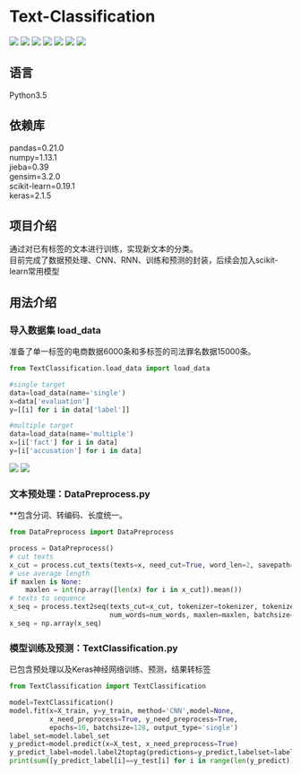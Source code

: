﻿# Text-Classification
[![](https://img.shields.io/badge/Python-3.5-blue.svg)](https://www.python.org/)
[![](https://img.shields.io/badge/pandas-0.21.0-brightgreen.svg)](https://pypi.python.org/pypi/pandas/0.21.0)
[![](https://img.shields.io/badge/numpy-1.13.1-brightgreen.svg)](https://pypi.python.org/pypi/numpy/1.13.1)
[![](https://img.shields.io/badge/jieba-0.39-brightgreen.svg)](https://pypi.python.org/pypi/jieba/0.39)
[![](https://img.shields.io/badge/gensim-3.2.0-brightgreen.svg)](https://pypi.python.org/pypi/gensim/3.2.0)
[![](https://img.shields.io/badge/Keras-2.1.5-brightgreen.svg)](https://pypi.python.org/pypi/Keras/2.1.5)
[![](https://img.shields.io/badge/scikit--learn-0.19.1-brightgreen.svg)](https://pypi.python.org/pypi/scikit-learn/0.19.1)

## 语言
Python3.5<br>
## 依赖库
pandas=0.21.0<br>
numpy=1.13.1<br>
jieba=0.39<br>
gensim=3.2.0<br>
scikit-learn=0.19.1<br>
keras=2.1.5<br>


## 项目介绍
通过对已有标签的文本进行训练，实现新文本的分类。<br>
目前完成了数据预处理、CNN、RNN、训练和预测的封装，后续会加入scikit-learn常用模型<br>

## 用法介绍
### 导入数据集 load_data
准备了单一标签的电商数据6000条和多标签的司法罪名数据15000条。<br>
``` python
from TextClassification.load_data import load_data

#single target
data=load_data(name='single')
x=data['evaluation']
y=[[i] for i in data['label']]

#multiple target
data=load_data(name='multiple')
x=[i['fact'] for i in data]
y=[i['accusation'] for i in data]
```
![](https://github.com/renjunxiang/Text-Classification/blob/master/picture/data_single.png)
![](https://github.com/renjunxiang/Text-Classification/blob/master/picture/data_multiple.png)

### 文本预处理：DataPreprocess.py
**包含分词、转编码、长度统一。<br>
``` python
from DataPreprocess import DataPreprocess

process = DataPreprocess()
# cut texts
x_cut = process.cut_texts(texts=x, need_cut=True, word_len=2, savepath=None)
# use average length
if maxlen is None:
    maxlen = int(np.array([len(x) for i in x_cut]).mean())
# texts to sequence
x_seq = process.text2seq(texts_cut=x_cut, tokenizer=tokenizer, tokenizer_savapah=None,
                         num_words=num_words, maxlen=maxlen, batchsize=10000)
x_seq = np.array(x_seq)
```

### 模型训练及预测：TextClassification.py
已包含预处理以及Keras神经网络训练、预测，结果转标签<br>
``` python
from TextClassification import TextClassification

model=TextClassification()
model.fit(x=X_train, y=y_train, method='CNN',model=None,
          x_need_preprocess=True, y_need_preprocess=True,
          epochs=10, batchsize=128, output_type='single')
label_set=model.label_set
y_predict=model.predict(x=X_test, x_need_preprocess=True)
y_predict_label=model.label2toptag(predictions=y_predict,labelset=label_set)
print(sum([y_predict_label[i]==y_test[i] for i in range(len(y_predict))])/len(y_predict))
```



